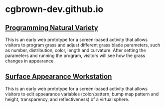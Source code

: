 # cgbrown-dev.github.io

## [Programming Natural Variety](https://cgbrown-dev.github.io/SET6)
This is an early web prototype for a screen-based activity that allows visitors to program grass and adjust different grass blade parameters, such as number, distribution, color, length and curvature. After setting the parameters and running the program, visitors will see how the grass changes in appearance.

## [Surface Appearance Workstation ](https://cgbrown-dev.github.io/SUR5)
This is an early web prototype for a screen-based activity that allows visitors to edit appearance variables (color/pattern, bump map pattern and height, transparency, and reflectiveness) of a virtual sphere.